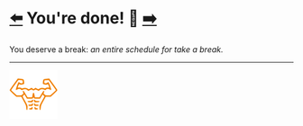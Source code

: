 # [:arrow_left:][prev] You're done\! :palm_tree: [:arrow_right:][next]

You deserve a break\: _an entire schedule for take a break\._

---

[![abs](../icons/six_pack_little.svg)](../training-1.md "Training 1")

<!-- predefined -->
[next]: modules
[prev]: mixed-4.md "Mixed 4 module"
